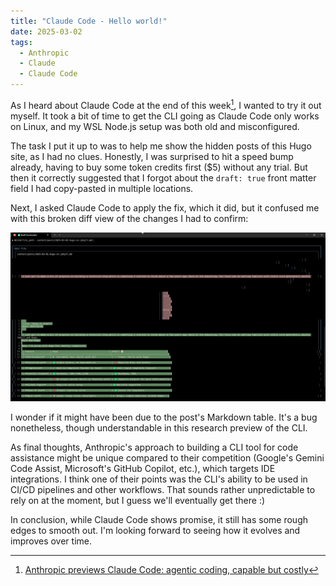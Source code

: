 ```yaml
---
title: "Claude Code - Hello world!"
date: 2025-03-02
tags:
  - Anthropic
  - Claude
  - Claude Code
---
```


As I heard about Claude Code at the end of this week[^1], I wanted to try it out myself. It took a bit of time to get the CLI going as Claude Code only works on Linux, and my WSL Node.js setup was both old and misconfigured.

The task I put it up to was to help me show the hidden posts of this Hugo site, as I had no clues. Honestly, I was surprised to hit a speed bump already, having to buy some token credits first ($5) without any trial. But then it correctly suggested that I forgot about the `draft: true` front matter field I had copy-pasted in multiple locations.

Next, I asked Claude Code to apply the fix, which it did, but it confused me with this broken diff view of the changes I had to confirm:

![Claude Code diff](/assets/2025-03-01-hugo-vs-jekyll/claude-code-diff.png)

I wonder if it might have been due to the post's Markdown table. It's a bug nonetheless, though understandable in this research preview of the CLI.

As final thoughts, Anthropic's approach to building a CLI tool for code assistance might be unique compared to their competition (Google's Gemini Code Assist, Microsoft's GitHub Copilot, etc.), which targets IDE integrations. I think one of their points was the CLI's ability to be used in CI/CD pipelines and other workflows. That sounds rather unpredictable to rely on at the moment, but I guess we'll eventually get there :)

In conclusion, while Claude Code shows promise, it still has some rough edges to smooth out. I'm looking forward to seeing how it evolves and improves over time.

[^1]: [Anthropic previews Claude Code: agentic coding, capable but costly](https://devclass.com/2025/02/27/anthropic-previews-claude-code-agentic-coding-capable-but-costly/)